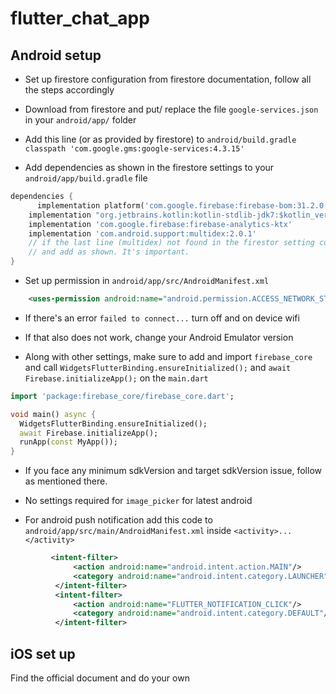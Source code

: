 # flutter_chat_app


## Android setup

* Set up firestore configuration from firestore documentation, follow all the steps accordingly

* Download from firestore and put/ replace the file `google-services.json` in your `android/app/` folder

* Add this line (or as provided by firestore) to `android/build.gradle`
  `classpath 'com.google.gms:google-services:4.3.15'`

* Add dependencies as shown in the firestore settings to your
`android/app/build.gradle` file

```dart
dependencies {
      implementation platform('com.google.firebase:firebase-bom:31.2.0')
    implementation "org.jetbrains.kotlin:kotlin-stdlib-jdk7:$kotlin_version"
    implementation 'com.google.firebase:firebase-analytics-ktx'
    implementation 'com.android.support:multidex:2.0.1'
    // if the last line (multidex) not found in the firestor setting copy from here 
    // and add as shown. It's important.
}

```

* Set up permission in `android/app/src/AndroidManifest.xml`
```xml
    <uses-permission android:name="android.permission.ACCESS_NETWORK_STATE" />
```
* If there's an error `failed to connect...` turn off and on device wifi 
* If that also does not work, change your Android Emulator version

* Along with other settings, make sure to add and import `firebase_core` and call `WidgetsFlutterBinding.ensureInitialized();` and `await Firebase.initializeApp();` on the `main.dart`

```dart
import 'package:firebase_core/firebase_core.dart';

void main() async {
  WidgetsFlutterBinding.ensureInitialized();
  await Firebase.initializeApp();
  runApp(const MyApp());
}

```

* If you face any minimum sdkVersion and target sdkVersion issue, follow as mentioned there.

* No settings required for `image_picker` for latest android
* For android push notification add this code to `android/app/src/main/AndroidManifest.xml` inside `<activity>...</activity>`
```xml
         <intent-filter>
              <action android:name="android.intent.action.MAIN"/>
              <category android:name="android.intent.category.LAUNCHER"/>
          </intent-filter>
          <intent-filter>
              <action android:name="FLUTTER_NOTIFICATION_CLICK"/>
              <category android:name="android.intent.category.DEFAULT"/>
          </intent-filter>
```

## iOS set up
Find the official document and do your own
